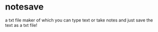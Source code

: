 # notesave
a txt file maker of which you can type text or take notes and just save the text as a txt file!
